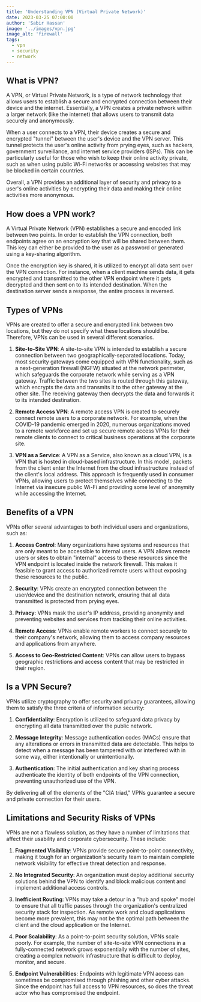 ```yaml
---
title: 'Understanding VPN (Virtual Private Network)'
date: 2023-03-25 07:00:00
author: 'Sabir Hassan'
image: '../images/vpn.jpg'
image_alt: 'firewall'
tags:
  - vpn
  - security
  - network
---
```


## What is VPN?

A VPN, or Virtual Private Network, is a type of network technology that allows users to establish a secure and encrypted connection between their device and the internet. Essentially, a VPN creates a private network within a larger network (like the internet) that allows users to transmit data securely and anonymously.

When a user connects to a VPN, their device creates a secure and encrypted "tunnel" between the user's device and the VPN server. This tunnel protects the user's online activity from prying eyes, such as hackers, government surveillance, and internet service providers (ISPs). This can be particularly useful for those who wish to keep their online activity private, such as when using public Wi-Fi networks or accessing websites that may be blocked in certain countries.

Overall, a VPN provides an additional layer of security and privacy to a user's online activities by encrypting their data and making their online activities more anonymous.

## How does a VPN work?

A Virtual Private Network (VPN) establishes a secure and encoded link between two points. In order to establish the VPN connection, both endpoints agree on an encryption key that will be shared between them. This key can either be provided to the user as a password or generated using a key-sharing algorithm.

Once the encryption key is shared, it is utilized to encrypt all data sent over the VPN connection. For instance, when a client machine sends data, it gets encrypted and transmitted to the other VPN endpoint where it gets decrypted and then sent on to its intended destination. When the destination server sends a response, the entire process is reversed.

## Types of VPNs

VPNs are created to offer a secure and encrypted link between two locations, but they do not specify what these locations should be. Therefore, VPNs can be used in several different scenarios.

1. **Site-to-Site VPN**: A site-to-site VPN is intended to establish a secure connection between two geographically-separated locations. Today, most security gateways come equipped with VPN functionality, such as a next-generation firewall (NGFW) situated at the network perimeter, which safeguards the corporate network while serving as a VPN gateway. Traffic between the two sites is routed through this gateway, which encrypts the data and transmits it to the other gateway at the other site. The receiving gateway then decrypts the data and forwards it to its intended destination.

2. **Remote Access VPN**: A remote access VPN is created to securely connect remote users to a corporate network. For example, when the COVID-19 pandemic emerged in 2020, numerous organizations moved to a remote workforce and set up secure remote access VPNs for their remote clients to connect to critical business operations at the corporate site.

3. **VPN as a Service**: A VPN as a Service, also known as a cloud VPN, is a VPN that is hosted in cloud-based infrastructure. In this model, packets from the client enter the Internet from the cloud infrastructure instead of the client's local address. This approach is frequently used in consumer VPNs, allowing users to protect themselves while connecting to the Internet via insecure public Wi-Fi and providing some level of anonymity while accessing the Internet.

## Benefits of a VPN

VPNs offer several advantages to both individual users and organizations, such as:

1. **Access Control**: Many organizations have systems and resources that are only meant to be accessible to internal users. A VPN allows remote users or sites to obtain "internal" access to these resources since the VPN endpoint is located inside the network firewall. This makes it feasible to grant access to authorized remote users without exposing these resources to the public.

2. **Security**: VPNs create an encrypted connection between the user/device and the destination network, ensuring that all data transmitted is protected from prying eyes.

3. **Privacy**: VPNs mask the user's IP address, providing anonymity and preventing websites and services from tracking their online activities.

4. **Remote Access**: VPNs enable remote workers to connect securely to their company's network, allowing them to access company resources and applications from anywhere.

5. **Access to Geo-Restricted Content**: VPNs can allow users to bypass geographic restrictions and access content that may be restricted in their region.

## Is a VPN Secure?

VPNs utilize cryptography to offer security and privacy guarantees, allowing them to satisfy the three criteria of information security:

1. **Confidentiality**: Encryption is utilized to safeguard data privacy by encrypting all data transmitted over the public network.

2. **Message Integrity**: Message authentication codes (MACs) ensure that any alterations or errors in transmitted data are detectable. This helps to detect when a message has been tampered with or interfered with in some way, either intentionally or unintentionally.

3. **Authentication**: The initial authentication and key sharing process authenticate the identity of both endpoints of the VPN connection, preventing unauthorized use of the VPN.

By delivering all of the elements of the "CIA triad," VPNs guarantee a secure and private connection for their users.

## Limitations and Security Risks of VPNs

VPNs are not a flawless solution, as they have a number of limitations that affect their usability and corporate cybersecurity. These include:

1. **Fragmented Visibility**: VPNs provide secure point-to-point connectivity, making it tough for an organization's security team to maintain complete network visibility for effective threat detection and response.

2. **No Integrated Security**: An organization must deploy additional security solutions behind the VPN to identify and block malicious content and implement additional access controls.

3. **Inefficient Routing**: VPNs may take a detour in a "hub and spoke" model to ensure that all traffic passes through the organization's centralized security stack for inspection. As remote work and cloud applications become more prevalent, this may not be the optimal path between the client and the cloud application or the Internet.

4. **Poor Scalability**: As a point-to-point security solution, VPNs scale poorly. For example, the number of site-to-site VPN connections in a fully-connected network grows exponentially with the number of sites, creating a complex network infrastructure that is difficult to deploy, monitor, and secure.

5. **Endpoint Vulnerabilities**: Endpoints with legitimate VPN access can sometimes be compromised through phishing and other cyber attacks. Since the endpoint has full access to VPN resources, so does the threat actor who has compromised the endpoint.
